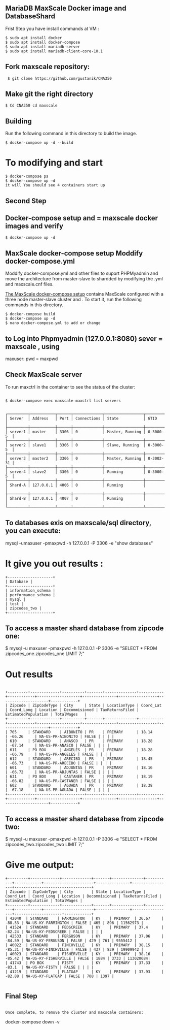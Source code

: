 ## MariaDB MaxScale Docker image and DatabaseShard

Frist Step you have  install commands at VM :
```
$ sudo apt install docker
$ sudo apt install docker-compose
$ sudo apt install mariadb-server
$ sudo apt install mariadb-client-core-10.1
```



## Fork maxscale repository: 
```
 $ git clone https://github.com/gustanik/CNA350
```
## Make git the right directory
```
$ Cd CNA350 cd maxscale

```

## Building

Run the following command in this directory to build the image.

```
$ docker-compose up -d --build

```

# To modifying and start 

```
$ docker-compose ps
$ docker-compose up –d 
it will You should see 4 containers start up

```
## Second Step

## Docker-compose setup and = maxscale docker images and verify 

```
$ docker-compose up -d
```

## MaxScale docker-compose setup Moddify docker-compose.yml 
Moddify docker-compose.yml and other files to suport PHPMyadmin and move the architecture from master-slave to shardded by modifying the .yml and maxscale.cnf files.

[The MaxScale docker-compose setup](./docker-compose.yml) contains MaxScale
configured with a three node master-slave cluster and . To start it, run the
following commands in this directory.

```
$ docker-compose build
$ docker-compose up -d
$ nano docker-compose.yml to add or change
```

## to Log into Phpmyadmin (127.0.0.1:8080) sever = maxscale , using
maxuser: pwd = maxpwd

## Check MaxScale server

To run maxctrl in the container to see the status of the cluster:

```

```


```
$ docker-compose exec maxscale maxctrl list servers


┌─────────┬───────────┬──────┬─────────────┬─────────────────┬───────────┐
│ Server  │ Address   │ Port │ Connections │ State           │ GTID      │
├─────────┼───────────┼──────┼─────────────┼─────────────────┼───────────┤
│ server1 │ master    │ 3306 │ 0           │ Master, Running │ 0-3000-5  │
├─────────┼───────────┼──────┼─────────────┼─────────────────┼───────────┤
│ server2 │ slave1    │ 3306 │ 0           │ Slave, Running  │ 0-3000-5  │
├─────────┼───────────┼──────┼─────────────┼─────────────────┼───────────┤
│ server3 │ master2   │ 3306 │ 0           │ Master, Running │ 0-3002-31 │
├─────────┼───────────┼──────┼─────────────┼─────────────────┼───────────┤
│ server4 │ slave2    │ 3306 │ 0           │ Running         │ 0-3000-5  │
├─────────┼───────────┼──────┼─────────────┼─────────────────┼───────────┤
│ Shard-A │ 127.0.0.1 │ 4006 │ 0           │ Running         │           │
├─────────┼───────────┼──────┼─────────────┼─────────────────┼───────────┤
│ Shard-B │ 127.0.0.1 │ 4007 │ 0           │ Running         │           │
└─────────┴───────────┴──────┴─────────────┴─────────────────┴───────────┘

```




## To databases exis on maxscale/sql directory, you can execute:
mysql -umaxuser -pmaxpwd -h 127.0.0.1 -P 3306 -e "show databases" 

# It give you out results :

```
+--------------------+
| Database |
+--------------------+
| information_schema |
| performance_schema |
| mysql |
| test |
| zipcodes_two |
+--------------------+

```


## To access a master shard database from zipcode one:
   $ mysql -u maxuser -pmaxpwd -h 127.0.0.1 -P 3306 -e "SELECT * FROM zipcodes_one.zipcodes_one LIMIT 7;"
   
   #  Out results 
  ```
   
+---------+-------------+----------+-------+--------------+-----------+------------+-------------------+---------------+-----------------+---------------------+------------+
| Zipcode | ZipCodeType | City     | State | LocationType | Coord_Lat | Coord_Long | Location | Decommisioned | TaxReturnsFiled | EstimatedPopulation | TotalWages   |
+---------+-------------+----------+-------+--------------+-----------+------------+-------------------+---------------+-----------------+---------------------+------------+
| 705     | STANDARD    | AIBONITO | PR    | PRIMARY      | 18.14     | -66.26     | NA-US-PR-AIBONITO | FALSE | | | |
| 610     | STANDARD    | ANASCO   | PR    | PRIMARY      | 18.28     | -67.14     | NA-US-PR-ANASCO | FALSE | | | |
| 611     | PO BOX      | ANGELES  | PR    | PRIMARY      | 18.28     | -66.79     | NA-US-PR-ANGELES | FALSE | | | |
| 612     | STANDARD    | ARECIBO  | PR    | PRIMARY      | 18.45     | -66.73     | NA-US-PR-ARECIBO | FALSE | | | |
| 601     | STANDARD    | ADJUNTAS | PR    | PRIMARY      | 18.16     | -66.72     | NA-US-PR-ADJUNTAS | FALSE | | | |
| 631     | PO BOX      | CASTANER | PR    | PRIMARY      | 18.19     | -66.82     | NA-US-PR-CASTANER | FALSE | | | |
| 602     | STANDARD    | AGUADA   | PR    | PRIMARY      | 18.38     | -67.18     | NA-US-PR-AGUADA | FALSE | | | |
+---------+-------------+----------+-------+--------------+-----------+------------+-------------------+---------------+-----------------+---------------------+------------+

 ```



## To access a master shard database from zipcode two:
   
$ mysql -u maxuser -pmaxpwd -h 127.0.0.1 -P 3306 -e "SELECT * FROM zipcodes_two.zipcodes_two LIMIT 7;"
 
 

# Give me output:

```
+---------+-------------+-------------+-------+--------------+-----------+------------+----------------------+---------------+-----------------+---------------------+------------+
| Zipcode | ZipCodeType | City        | State | LocationType | Coord_Lat | Coord_Long | Location | Decommisioned | TaxReturnsFiled | EstimatedPopulation | TotalWages |
+---------+-------------+-------------+-------+--------------+-----------+------------+----------------------+---------------+-----------------+---------------------+------------+
| 42040  | STANDARD    | FARMINGTON   | KY    | PRIMARY  | 36.67     | -88.53 | NA-US-KY-FARMINGTON | FALSE | 465 | 896 | 11562973 |
| 41524  | STANDARD    | FEDSCREEK    | KY    | PRIMARY  | 37.4      | -82.24 | NA-US-KY-FEDSCREEK | FALSE | | | |
| 42533  | STANDARD    | FERGUSON     | KY    | PRIMARY  | 37.06     | -84.59 | NA-US-KY-FERGUSON | FALSE | 429 | 761 | 9555412 |
| 40022  | STANDARD    | FINCHVILLE   | KY    | PRIMARY  | 38.15     | -85.31 | NA-US-KY-FINCHVILLE | FALSE | 437 | 839 | 19909942 |
| 40023  | STANDARD    | FISHERVILLE  | KY    | PRIMARY  | 38.16     | -85.42 | NA-US-KY-FISHERVILLE | FALSE | 1884 | 3733 | 113020684|
| 41743  | PO BOX      | FISTY        | KY    | PRIMARY  | 37.33     | -83.1  | NA-US-KY-FISTY | FALSE | | | |
| 41219  | STANDARD    | FLATGAP      | KY    | PRIMARY  | 37.93     | -82.88 | NA-US-KY-FLATGAP | FALSE | 708 | 1397 |


```



## Final Step
```

Once complete, to remove the cluster and maxscale containers:

```
docker-compose down -v
```





